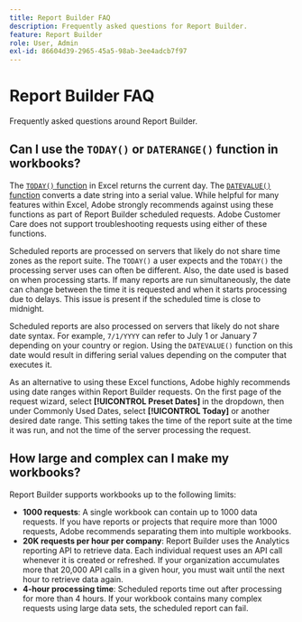 ```yaml
---
title: Report Builder FAQ
description: Frequently asked questions for Report Builder.
feature: Report Builder
role: User, Admin
exl-id: 86604d39-2965-45a5-98ab-3ee4adcb7f97
---
```

# Report Builder FAQ

Frequently asked questions around Report Builder.

## Can I use the `TODAY()` or `DATERANGE()` function in workbooks?

The [`TODAY()` function](https://support.microsoft.com/en-us/office/today-function-5eb3078d-a82c-4736-8930-2f51a028fdd9) in Excel returns the current day. The [`DATEVALUE()` function](https://support.microsoft.com/en-us/office/datevalue-function-df8b07d4-7761-4a93-bc33-b7471bbff252) converts a date string into a serial value. While helpful for many features within Excel, Adobe strongly recommends against using these functions as part of Report Builder scheduled requests. Adobe Customer Care does not support troubleshooting requests using either of these functions.

Scheduled reports are processed on servers that likely do not share time zones as the report suite. The `TODAY()` a user expects and the `TODAY()` the processing server uses can often be different. Also, the date used is based on when processing starts. If many reports are run simultaneously, the date can change between the time it is requested and when it starts processing due to delays. This issue is present if the scheduled time is close to midnight.

Scheduled reports are also processed on servers that likely do not share date syntax. For example, `7/1/YYYY` can refer to July 1 or January 7 depending on your country or region. Using the `DATEVALUE()` function on this date would result in differing serial values depending on the computer that executes it.

As an alternative to using these Excel functions, Adobe highly recommends using date ranges within Report Builder requests. On the first page of the request wizard, select **[!UICONTROL Preset Dates]** in the dropdown, then under Commonly Used Dates, select **[!UICONTROL Today]** or another desired date range. This setting takes the time of the report suite at the time it was run, and not the time of the server processing the request.

## How large and complex can I make my workbooks?

Report Builder supports workbooks up to the following limits:

* **1000 requests**: A single workbook can contain up to 1000 data requests. If you have reports or projects that require more than 1000 requests, Adobe recommends separating them into multiple workbooks.
* **20K requests per hour per company**: Report Builder uses the Analytics reporting API to retrieve data. Each individual request uses an API call whenever it is created or refreshed. If your organization accumulates more that 20,000 API calls in a given hour, you must wait until the next hour to retrieve data again.
* **4-hour processing time**: Scheduled reports time out after processing for more than 4 hours. If your workbook contains many complex requests using large data sets, the scheduled report can fail.
